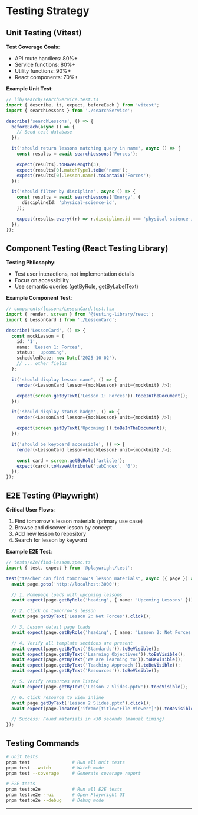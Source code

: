 # Testing Strategy

## Unit Testing (Vitest)

**Test Coverage Goals**:

- API route handlers: 80%+
- Service functions: 80%+
- Utility functions: 90%+
- React components: 70%+

**Example Unit Test**:

```typescript
// lib/search/searchService.test.ts
import { describe, it, expect, beforeEach } from 'vitest';
import { searchLessons } from './searchService';

describe('searchLessons', () => {
  beforeEach(async () => {
    // Seed test database
  });

  it('should return lessons matching query in name', async () => {
    const results = await searchLessons('Forces');

    expect(results).toHaveLength(3);
    expect(results[0].matchType).toBe('name');
    expect(results[0].lesson.name).toContain('Forces');
  });

  it('should filter by discipline', async () => {
    const results = await searchLessons('Energy', {
      disciplineId: 'physical-science-id',
    });

    expect(results.every((r) => r.discipline.id === 'physical-science-id')).toBe(true);
  });
});
```

## Component Testing (React Testing Library)

**Testing Philosophy**:

- Test user interactions, not implementation details
- Focus on accessibility
- Use semantic queries (getByRole, getByLabelText)

**Example Component Test**:

```typescript
// components/lessons/LessonCard.test.tsx
import { render, screen } from '@testing-library/react';
import { LessonCard } from './LessonCard';

describe('LessonCard', () => {
  const mockLesson = {
    id: '1',
    name: 'Lesson 1: Forces',
    status: 'upcoming',
    scheduledDate: new Date('2025-10-02'),
    // ... other fields
  };

  it('should display lesson name', () => {
    render(<LessonCard lesson={mockLesson} unit={mockUnit} />);

    expect(screen.getByText('Lesson 1: Forces')).toBeInTheDocument();
  });

  it('should display status badge', () => {
    render(<LessonCard lesson={mockLesson} unit={mockUnit} />);

    expect(screen.getByText('Upcoming')).toBeInTheDocument();
  });

  it('should be keyboard accessible', () => {
    render(<LessonCard lesson={mockLesson} unit={mockUnit} />);

    const card = screen.getByRole('article');
    expect(card).toHaveAttribute('tabIndex', '0');
  });
});
```

## E2E Testing (Playwright)

**Critical User Flows**:

1. Find tomorrow's lesson materials (primary use case)
2. Browse and discover lesson by concept
3. Add new lesson to repository
4. Search for lesson by keyword

**Example E2E Test**:

```typescript
// tests/e2e/find-lesson.spec.ts
import { test, expect } from '@playwright/test';

test("teacher can find tomorrow's lesson materials", async ({ page }) => {
  await page.goto('http://localhost:3000');

  // 1. Homepage loads with upcoming lessons
  await expect(page.getByRole('heading', { name: 'Upcoming Lessons' })).toBeVisible();

  // 2. Click on tomorrow's lesson
  await page.getByText('Lesson 2: Net Forces').click();

  // 3. Lesson detail page loads
  await expect(page.getByRole('heading', { name: 'Lesson 2: Net Forces' })).toBeVisible();

  // 4. Verify all template sections are present
  await expect(page.getByText('Standards')).toBeVisible();
  await expect(page.getByText('Learning Objectives')).toBeVisible();
  await expect(page.getByText('We are learning to')).toBeVisible();
  await expect(page.getByText('Teaching Approach')).toBeVisible();
  await expect(page.getByText('Resources')).toBeVisible();

  // 5. Verify resources are listed
  await expect(page.getByText('Lesson 2 Slides.pptx')).toBeVisible();

  // 6. Click resource to view inline
  await page.getByText('Lesson 2 Slides.pptx').click();
  await expect(page.locator('iframe[title="File Viewer"]')).toBeVisible();

  // Success: Found materials in <30 seconds (manual timing)
});
```

## Testing Commands

```bash
# Unit tests
pnpm test                # Run all unit tests
pnpm test --watch        # Watch mode
pnpm test --coverage     # Generate coverage report

# E2E tests
pnpm test:e2e            # Run all E2E tests
pnpm test:e2e --ui       # Open Playwright UI
pnpm test:e2e --debug    # Debug mode
```

---
